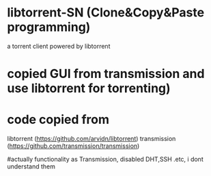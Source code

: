 # libtorrent-SN (Clone&Copy&Paste programming) 
a torrent client powered by libtorrent


# copied GUI from transmission and use libtorrent for torrenting)


# code copied from 
libtorrent (https://github.com/arvidn/libtorrent)
transmission (https://github.com/transmission/transmission)


#actually functionality as Transmission, disabled DHT,SSH .etc, i dont understand them
